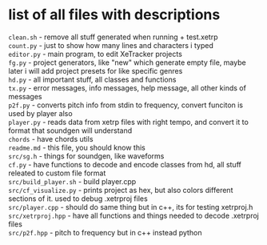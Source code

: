 # list of all files with descriptions
`clean.sh` - remove all stuff generated when running + test.xetrp<br>
`count.py` - just to show how many lines and characters i typed<br>
`editor.py` - main program, to edit XeTracker projects<br>
`fg.py` - project generators, like "new" which generate empty file, maybe later i will add project presets for like specific genres<br>
`hd.py` - all important stuff, all classes and functions<br>
`tx.py` - error messages, info messages, help message, all other kinds of messages<br>
`p2f.py` - converts pitch info from stdin to frequency, convert funciton is used by player also<br>
`player.py` - reads data from xetrp files with right tempo, and convert it to format that soundgen will understand<br>
`chords` - have chords utils<br>
`readme.md` - this file, you should know this<br>
`src/sg.h` - things for soundgen, like waveforms<br>
`cf.py` - have functions to decode and encode classes from hd, all stuff releated to custom file format<br>
`src/build_player.sh` - build player.cpp<br>
`src/cf_visualize.py` - prints project as hex, but also colors different sections of it. used to debug .xetrproj files<br>
`src/player.cpp` - should do same thing but in c++, its for testing xetrproj.h<br>
`src/xetrproj.hpp` - have all functions and things needed to decode .xetrproj files<br>
`src/p2f.hpp` - pitch to frequency but in c++ instead python<br>
